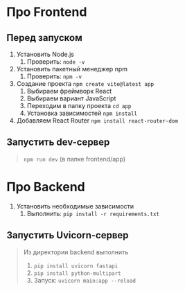 # Про Frontend

## Перед запуском

1. Установить Node.js
   1. Проверить: `node -v`
2. Установить пакетный менеджер npm
   1. Проверить: `npm -v`
3. Создание проекта `npm create vite@latest app`
   1. Выбираем фреймворк React
   2. Выбираем вариант JavaScript
   3. Переходим в папку проекта `cd app`
   4. Установка зависимостей `npm install`
4. Добавляем React Router `npm install react-router-dom`

## Запустить dev-сервер

> `npm run dev` (в папке frontend/app)

# Про Backend

1. Установить необходимые зависимости
   1. Выполнить: `pip install -r requirements.txt`

## Запустить Uvicorn-сервер

> Из директории backend выполнить
>
> 1. `pip install uvicorn fastapi`
> 2. `pip install python-multipart`
> 3. Запуск: `uvicorn main:app --reload`
